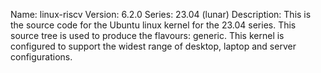 Name:    linux-riscv
Version: 6.2.0
Series:  23.04 (lunar)
Description:
    This is the source code for the Ubuntu linux kernel for the 23.04 series. This
    source tree is used to produce the flavours: generic.
    This kernel is configured to support the widest range of desktop, laptop and
    server configurations.
